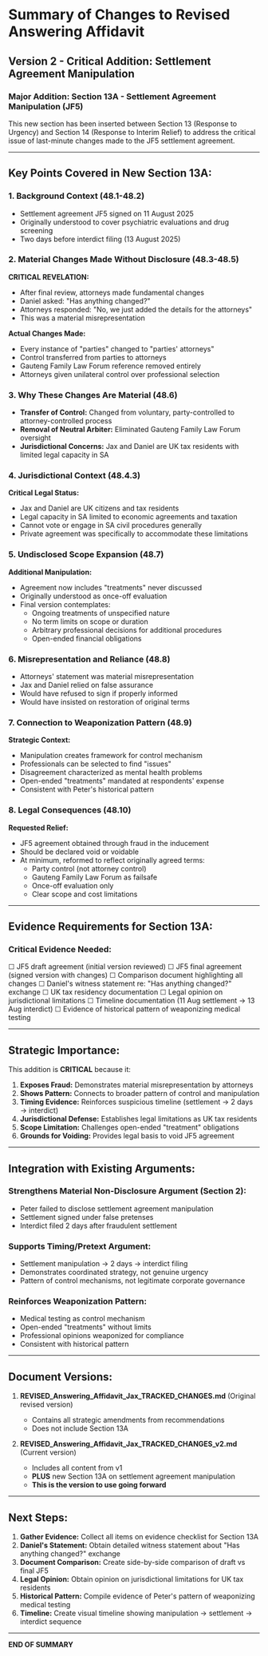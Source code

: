 # Summary of Changes to Revised Answering Affidavit

## Version 2 - Critical Addition: Settlement Agreement Manipulation

### Major Addition: Section 13A - Settlement Agreement Manipulation (JF5)

This new section has been inserted between Section 13 (Response to Urgency) and Section 14 (Response to Interim Relief) to address the critical issue of last-minute changes made to the JF5 settlement agreement.

---

## Key Points Covered in New Section 13A:

### 1. Background Context (48.1-48.2)
- Settlement agreement JF5 signed on 11 August 2025
- Originally understood to cover psychiatric evaluations and drug screening
- Two days before interdict filing (13 August 2025)

### 2. Material Changes Made Without Disclosure (48.3-48.5)
**CRITICAL REVELATION:**
- After final review, attorneys made fundamental changes
- Daniel asked: "Has anything changed?"
- Attorneys responded: "No, we just added the details for the attorneys"
- This was a material misrepresentation

**Actual Changes Made:**
- Every instance of "parties" changed to "parties' attorneys"
- Control transferred from parties to attorneys
- Gauteng Family Law Forum reference removed entirely
- Attorneys given unilateral control over professional selection

### 3. Why These Changes Are Material (48.6)
- **Transfer of Control:** Changed from voluntary, party-controlled to attorney-controlled process
- **Removal of Neutral Arbiter:** Eliminated Gauteng Family Law Forum oversight
- **Jurisdictional Concerns:** Jax and Daniel are UK tax residents with limited legal capacity in SA

### 4. Jurisdictional Context (48.4.3)
**Critical Legal Status:**
- Jax and Daniel are UK citizens and tax residents
- Legal capacity in SA limited to economic agreements and taxation
- Cannot vote or engage in SA civil procedures generally
- Private agreement was specifically to accommodate these limitations

### 5. Undisclosed Scope Expansion (48.7)
**Additional Manipulation:**
- Agreement now includes "treatments" never discussed
- Originally understood as once-off evaluation
- Final version contemplates:
  - Ongoing treatments of unspecified nature
  - No term limits on scope or duration
  - Arbitrary professional decisions for additional procedures
  - Open-ended financial obligations

### 6. Misrepresentation and Reliance (48.8)
- Attorneys' statement was material misrepresentation
- Jax and Daniel relied on false assurance
- Would have refused to sign if properly informed
- Would have insisted on restoration of original terms

### 7. Connection to Weaponization Pattern (48.9)
**Strategic Context:**
- Manipulation creates framework for control mechanism
- Professionals can be selected to find "issues"
- Disagreement characterized as mental health problems
- Open-ended "treatments" mandated at respondents' expense
- Consistent with Peter's historical pattern

### 8. Legal Consequences (48.10)
**Requested Relief:**
- JF5 agreement obtained through fraud in the inducement
- Should be declared void or voidable
- At minimum, reformed to reflect originally agreed terms:
  - Party control (not attorney control)
  - Gauteng Family Law Forum as failsafe
  - Once-off evaluation only
  - Clear scope and cost limitations

---

## Evidence Requirements for Section 13A:

### Critical Evidence Needed:
☐ JF5 draft agreement (initial version reviewed)
☐ JF5 final agreement (signed version with changes)
☐ Comparison document highlighting all changes
☐ Daniel's witness statement re: "Has anything changed?" exchange
☐ UK tax residency documentation
☐ Legal opinion on jurisdictional limitations
☐ Timeline documentation (11 Aug settlement → 13 Aug interdict)
☐ Evidence of historical pattern of weaponizing medical testing

---

## Strategic Importance:

This addition is **CRITICAL** because it:

1. **Exposes Fraud:** Demonstrates material misrepresentation by attorneys
2. **Shows Pattern:** Connects to broader pattern of control and manipulation
3. **Timing Evidence:** Reinforces suspicious timeline (settlement → 2 days → interdict)
4. **Jurisdictional Defense:** Establishes legal limitations as UK tax residents
5. **Scope Limitation:** Challenges open-ended "treatment" obligations
6. **Grounds for Voiding:** Provides legal basis to void JF5 agreement

---

## Integration with Existing Arguments:

### Strengthens Material Non-Disclosure Argument (Section 2):
- Peter failed to disclose settlement agreement manipulation
- Settlement signed under false pretenses
- Interdict filed 2 days after fraudulent settlement

### Supports Timing/Pretext Argument:
- Settlement manipulation → 2 days → interdict filing
- Demonstrates coordinated strategy, not genuine urgency
- Pattern of control mechanisms, not legitimate corporate governance

### Reinforces Weaponization Pattern:
- Medical testing as control mechanism
- Open-ended "treatments" without limits
- Professional opinions weaponized for compliance
- Consistent with historical pattern

---

## Document Versions:

1. **REVISED_Answering_Affidavit_Jax_TRACKED_CHANGES.md** (Original revised version)
   - Contains all strategic amendments from recommendations
   - Does not include Section 13A

2. **REVISED_Answering_Affidavit_Jax_TRACKED_CHANGES_v2.md** (Current version)
   - Includes all content from v1
   - **PLUS** new Section 13A on settlement agreement manipulation
   - **This is the version to use going forward**

---

## Next Steps:

1. **Gather Evidence:** Collect all items on evidence checklist for Section 13A
2. **Daniel's Statement:** Obtain detailed witness statement about "Has anything changed?" exchange
3. **Document Comparison:** Create side-by-side comparison of draft vs final JF5
4. **Legal Opinion:** Obtain opinion on jurisdictional limitations for UK tax residents
5. **Historical Pattern:** Compile evidence of Peter's pattern of weaponizing medical testing
6. **Timeline:** Create visual timeline showing manipulation → settlement → interdict sequence

---

**END OF SUMMARY**
